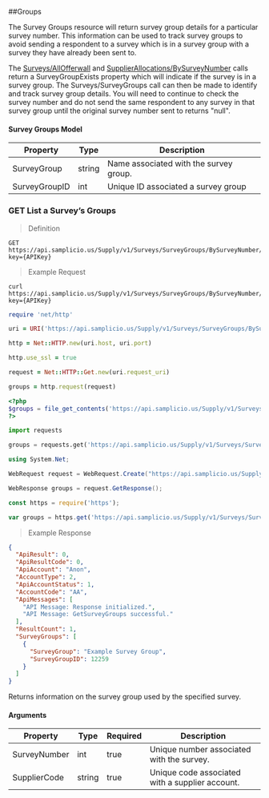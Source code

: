 ##Groups

The Survey Groups resource will return survey group details for a particular survey number. This information can be used to track survey groups to avoid sending a respondent to a survey which is in a survey group with a survey they have already been sent to.

The [Surveys/AllOfferwall](#get-list-exchange-surveys) and [SupplierAllocations/BySurveyNumber](#get-show-an-allocated-survey) calls return a SurveyGroupExists property which will indicate if the survey is in a survey group. The Surveys/SurveyGroups call can then be made to identify and track survey group details. You will need to continue to check the survey number and do not send the same respondent to any survey in that survey group until the original survey number sent to returns "null". 

#### Survey Groups Model

| Property     | Type  | Description                               |
|--------------|-------|-------------------------------------------|
| SurveyGroup  | string| Name associated with the survey group.    |  
| SurveyGroupID| int   | Unique ID associated a survey group       |

### GET List a Survey’s Groups

> Definition

```plaintext
GET  https://api.samplicio.us/Supply/v1/Surveys/SurveyGroups/BySurveyNumber/{SurveyNumber}/{SupplierCode}?key={APIKey}
```

> Example Request

```shell
curl https://api.samplicio.us/Supply/v1/Surveys/SurveyGroups/BySurveyNumber/{SurveyNumber}/{SupplierCode}?key={APIKey}
```

```ruby
require 'net/http'

uri = URI('https://api.samplicio.us/Supply/v1/Surveys/SurveyGroups/BySurveyNumber/{SurveyNumber}/{SupplierCode}?key={APIKey}')

http = Net::HTTP.new(uri.host, uri.port)

http.use_ssl = true

request = Net::HTTP::Get.new(uri.request_uri)

groups = http.request(request)  
```

```php
<?php
$groups = file_get_contents('https://api.samplicio.us/Supply/v1/Surveys/SurveyGroups/BySurveyNumber/{SurveyNumber}/{SupplierCode}?key={APIKey}');
?>
```

```python
import requests

groups = requests.get('https://api.samplicio.us/Supply/v1/Surveys/SurveyGroups/BySurveyNumber/{SurveyNumber}/{SupplierCode}?key={APIKey}')
```

```csharp
using System.Net;

WebRequest request = WebRequest.Create("https://api.samplicio.us/Supply/v1/Surveys/SurveyGroups/BySurveyNumber/{SurveyNumber}/{SupplierCode}?key={APIKey}");

WebResponse groups = request.GetResponse();
```

```javascript
const https = require('https');

var groups = https.get('https://api.samplicio.us/Supply/v1/Surveys/SurveyGroups/BySurveyNumber/{SurveyNumber}/{SupplierCode}?key={APIKey}');
```

> Example Response

```json
{
  "ApiResult": 0,
  "ApiResultCode": 0,
  "ApiAccount": "Anon",
  "AccountType": 2,
  "ApiAccountStatus": 1,
  "AccountCode": "AA",
  "ApiMessages": [
    "API Message: Response initialized.",
    "API Message: GetSurveyGroups successful."
  ],
  "ResultCount": 1,
  "SurveyGroups": [
    {
      "SurveyGroup": "Example Survey Group",
      "SurveyGroupID": 12259
    }
  ]
}
```
Returns information on the survey group used by the specified survey.

#### Arguments

| Property                     | Type     | Required | Description                                                                     |
|------------------------------|----------|----------|---------------------------------------------------------------------------------|
|SurveyNumber                  | int      | true     | Unique number associated with the survey.                                       |
|SupplierCode                  | string   | true     | Unique code associated with a supplier account.                                 |

